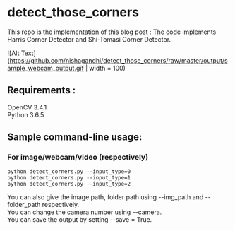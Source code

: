 # detect_those_corners

This repo is the implementation of this blog post : 
The code implements Harris Corner Detector and Shi-Tomasi Corner Detector.

![Alt Text](https://github.com/nishagandhi/detect_those_corners/raw/master/output/sample_webcam_output.gif | width = 100)

## Requirements : 
OpenCV 3.4.1 <br/>
Python 3.6.5


## Sample command-line usage:

### For image/webcam/video (respectively)
```
python detect_corners.py --input_type=0
python detect_corners.py --input_type=1
python detect_corners.py --input_type=2
```
You can also give the image path, folder path using --img_path and --folder_path respectively.<br/> You can change the camera number using --camera. <br/> You can save the output by setting --save = True.

